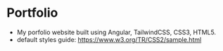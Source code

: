 Portfolio
=========

* My porfolio website built using Angular, TailwindCSS, CSS3, HTML5.
* default styles guide: https://www.w3.org/TR/CSS2/sample.html

